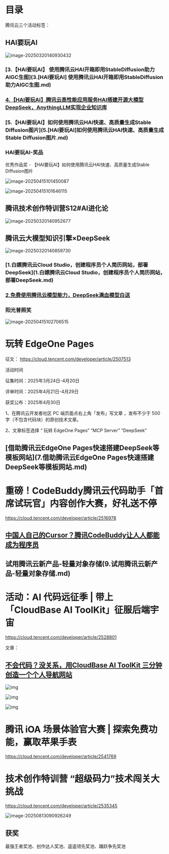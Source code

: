

# 目录

腾讯云三个活动标签：

## HAI要玩AI

![image-20250320140930432](https://imgoss.xgss.net/picgo/image-20250320140930432.png?aliyun)

### [3.【HAI要玩AI】 使用腾讯云HAI开箱即用StableDiffusion助力AIGC生图](3.[HAI要玩AI] 使用腾讯云HAI开箱即用StableDiffusion助力AIGC生图.md)

### [4.【HAI要玩AI】腾讯云高性能应用服务HAI搭建开源大模型DeepSeek，AnythingLLM实现企业知识库](4.[HAI要玩AI]腾讯云高性能应用服务HAI搭建开源大模型DeepSeek，AnythingLLM实现企业知识库)

### [5.【HAI要玩AI】如何使用腾讯云HAI快速、高质量生成Stable Diffusion图片](5.[HAI要玩AI]如何使用腾讯云HAI快速、高质量生成Stable Diffusion图片.md)



### HAI要玩AI-奖品

优秀作品奖 - 【HAI要玩AI】如何使用腾讯云HAI快速、高质量生成Stable Diffusion图片

![image-20250415101450087](https://imgoss.xgss.net/picgo/image-20250415101450087.png?aliyun)

![image-20250415101646115](https://imgoss.xgss.net/picgo/image-20250415101646115.png?aliyun)

## 腾讯技术创作特训营S12#AI进化论

![image-20250320140952677](https://imgoss.xgss.net/picgo/image-20250320140952677.png?aliyun)



## 腾讯云大模型知识引擎×DeepSeek



![image-20250320140859730](https://imgoss.xgss.net/picgo/image-20250320140859730.png?aliyun)

### [1.白嫖腾讯云Cloud Studio，创建程序员个人简历网站，部署DeepSeek](1.白嫖腾讯云Cloud Studio，创建程序员个人简历网站，部署DeepSeek.md)

### [2.免费使用腾讯云模型能力，DeepSeek满血模型白送](2.免费使用腾讯云模型能力，DeepSeek满血模型白送.md)

### 阳光普照奖

![image-20250415102706515](https://imgoss.xgss.net/picgo/image-20250415102706515.png?aliyun)

# 玩转 EdgeOne Pages

征文： https://cloud.tencent.com/developer/article/2507513

活动时间

征集时间：2025年3月24日-4月20日

评审时间：2025年4月21日-4月29日

获奖公布：2025年4月30日

1、在腾讯云开发者社区 PC 端页面点右上角「发布」写文章 ，发布不少于 500 字（不包含代码块）的原创技术文章。

2、文章标签选择 “ 玩转 EdgeOne Pages” “MCP Server” “DeepSeek”

## [借助腾讯云EdgeOne Pages快速搭建DeepSeek等模板网站](7.借助腾讯云EdgeOne Pages快速搭建DeepSeek等模板网站.md)

# 重磅！CodeBuddy腾讯云代码助手「首席试玩官」内容创作大赛，好礼送不停

https://cloud.tencent.com/developer/article/2516978



## [中国人自己的Cursor？腾讯CodeBuddy让人人都能成为程序员](8.中国人自己的Cursor？腾讯CodeBuddy让人人都能成为程序员.md)



## 试用腾讯云新产品-轻量对象存储(9.试用腾讯云新产品-轻量对象存储.md)

# 活动：AI 代码远征季 | 带上「CloudBase AI ToolKit」征服后端宇宙

https://cloud.tencent.com/developer/article/2528801

文章：

## [不会代码？没关系，用CloudBase AI ToolKit 三分钟创造一个个人导航网站](10.三分钟创造一个个人导航网站.md)

![img](https://imgoss.xgss.net/picgo-tx2025/QQ_1753146452507.png?tx)

![img](https://imgoss.xgss.net/picgo-tx2025/QQ_1753146504429.png?tx)

![img](https://imgoss.xgss.net/picgo-tx2025/QQ_1753146545705.png?tx)



# 腾讯 iOA 场景体验官大赛 | 探索免费功能，赢取苹果手表

https://cloud.tencent.com/developer/article/2541769

# 技术创作特训营 “超级码力”技术闯关大挑战

https://cloud.tencent.com/developer/article/2535345

![image-20250813090926249](https://imgoss.xgss.net/picgo-tx2025/image-20250813090926249.png?tx)

## 获奖

最强王者奖池、创作达人奖池、遥遥领先奖池、踊跃争先奖池



















